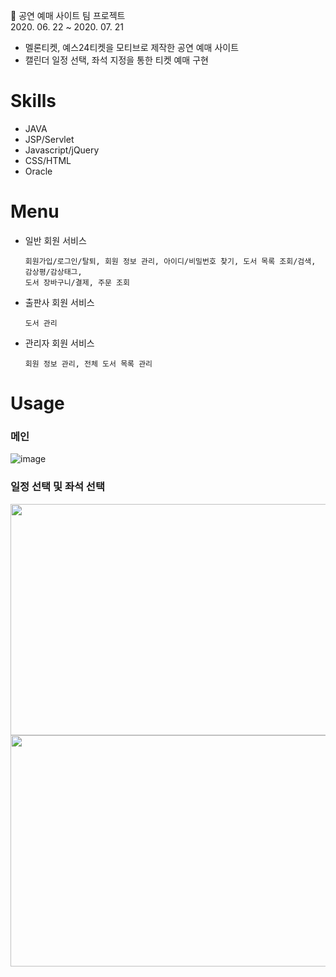 🎫 공연 예매 사이트
팀 프로젝트  
2020. 06. 22 ~ 2020. 07. 21

- 멜론티켓, 예스24티켓을 모티브로 제작한 공연 예매 사이트
- 캘린더 일정 선택, 좌석 지정을 통한 티켓 예매 구현

# Skills

- JAVA
- JSP/Servlet
- Javascript/jQuery
- CSS/HTML
- Oracle

# Menu

- 일반 회원 서비스  
  ```
  회원가입/로그인/탈퇴, 회원 정보 관리, 아이디/비밀번호 찾기, 도서 목록 조회/검색, 감상평/감상태그, 
  도서 장바구니/결제, 주문 조회
  ```

- 출판사 회원 서비스
  ```
  도서 관리
  ```

- 관리자 회원 서비스
  ```
  회원 정보 관리, 전체 도서 목록 관리
  ```

# Usage

### 메인
![image](https://user-images.githubusercontent.com/66937966/106122084-a3270280-619b-11eb-914b-6529ef3e3dde.png)
### 일정 선택 및 좌석 선택
<img src="https://user-images.githubusercontent.com/66937966/106120971-5bec4200-619a-11eb-985e-1d9980b1629a.png"  width="700" height="370">
<img src="https://user-images.githubusercontent.com/66937966/106121717-36136d00-619b-11eb-8115-2dc646e774a9.png"  width="700" height="370">


